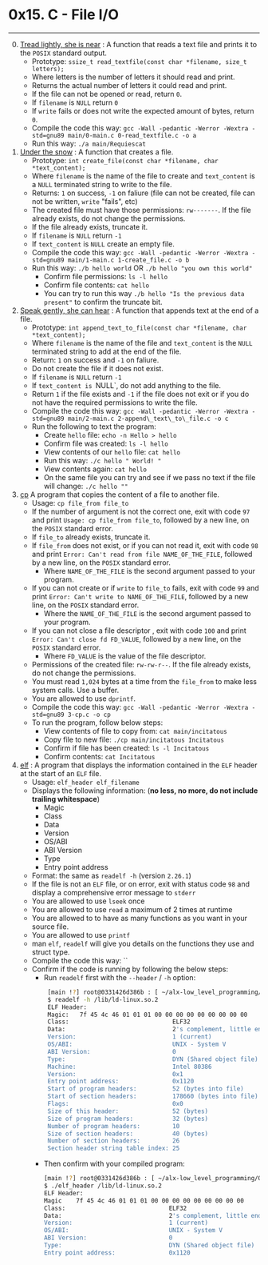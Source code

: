 # 0x15. C - File I/O

---

0. [Tread lightly, she is near](./0-read_textfile.c) : A function that reads a text file and prints it to the `POSIX` standard output.
	- Prototype: `ssize_t read_textfile(const char *filename, size_t letters);`
	- Where letters is the number of letters it should read and print.
	- Returns the actual number of letters it could read and print.
	- If the file can not be opened or read, return `0`.
	- If `filename` is `NULL` return `0`
	- If `write` fails or does not write the expected amount of bytes, return `0`.
	- Compile the code this way: `gcc -Wall -pedantic -Werror -Wextra -std=gnu89 main/0-main.c 0-read_textfile.c -o a`
	- Run this way: `./a main/Requiescat`
1. [Under the snow](./1-create_file.c) : A function that creates a file.
	- Prototype: `int create_file(const char *filename, char *text_content);`
	- Where `filename` is the name of the file to create and `text_content` is a `NULL` terminated string to write to the file.
	- Returns: `1` on success, `-1` on faliure (file can not be created, file can not be written, `write` "fails", etc)
	- The created file must have those permissions: `rw-------`. If the file already exists, do not change the permissions.
	- If the file already exists, truncate it.
	- If `filename` is `NULL` return `-1`
	- If `text_content` is `NULL` create an empty file.
	- Compile the code this way: `gcc -Wall -pedantic -Werror -Wextra -std=gnu89 main/1-main.c 1-create_file.c -o b`
	- Run this way: `./b hello world` OR `./b hello "you own this world"`
		- Confirm file permissions: `ls -l hello`
		- Confirm file contents: `cat hello`
		- You can try to run this way `./b hello "Is the previous data present"` to confirm the truncate bit.
2. [Speak gently, she can hear](./2-append_text_to_file.c) : A function that appends text at the end of a file.
	- Prototype: `int append_text_to_file(const char *filename, char *text_content);`
	- Where `filename` is the name of the file and `text_content` is the `NULL` terminated string to add at the end of the file.
	- Return: `1` on success and `-1` on faliure.
	- Do not create the file if it does not exist.
	- If `filename` is `NULL` return `-1`
	- If `text_content is `NULL`, do not add anything to the file.
	- Return `1` if the file exists and `-1` if the file does not exit or if you do not have the required permissions to write the file.
	- Compile the code this way: `gcc -Wall -pedantic -Werror -Wextra -std=gnu89 main/2-main.c 2-append\_text\_to\_file.c -o c`
	- Run the following to text the program:
		- Create `hello` file: `echo -n Hello > hello`
		- Confirm file was created: `ls -l hello`
		- View contents of our `hello` file: `cat hello`
		- Run this way: `./c hello " World!
		"`
		- View contents again: `cat hello`
		- On the same file you can try and see if we pass no text if the file will change: `./c hello ""`
3. [cp](./3-cp.c) A program that copies the content of a file to another file.
	- Usage: `cp file_from file_to`
	- If the number of argument is not the correct one, exit with code `97` and print `Usage: cp file_from file_to`, followed by a new line, on the `POSIX` standard error.
	- If `file_to` already exists, truncate it.
	- If `file_from` does not exist, or if you can not read it, exit with code `98` and print `Error: Can't read from file NAME_OF_THE_FILE`, followed by a new line, on the `POSIX` standard error.
		- Where `NAME_OF_THE_FILE` is the second argument passed to your program.
	- If you can not create or if `write` to `file_to` fails, exit with code `99` and print `Error: Can't write to NAME_OF_THE_FILE`, followed by a new line, on the `POSIX` standard error.
		- Where the `NAME_OF_THE_FILE` is the second argument passed to your program.
	- If you can not close a file descriptor , exit with code `100` and print `Error: Can't close fd FD_VALUE`, followed by a new line, on the `POSIX` standard error.
		- Where `FD_VALUE` is the value of the file descriptor.
	- Permissions of the created file: `rw-rw-r--`. If the file already exists, do not change the permissions.
	- You must read `1,024` bytes at a time from the `file_from` to make less system calls. Use a buffer.
	- You are allowed to use `dprintf`.
	- Compile the code this way: `gcc -Wall -pedantic -Werror -Wextra -std=gnu89 3-cp.c -o cp`
	- To run the program, follow below steps:
		- View contents of file to copy from: `cat main/incitatous`
		- Copy file to new file: `./cp main/incitatous Incitatous`
		- Confirm if file has been created: `ls -l Incitatous`
		- Confirm contents: `cat Incitatous`
4. [elf](./100-elf_header.c) : A program that displays the information contained in the `ELF` header at the start of an `ELF` file.
	- Usage: `elf_header elf_filename`
	- Displays the following information: (**no less, no more, do not include trailing whitespace**)
		- Magic
		- Class
		- Data
		- Version
		- OS/ABI
		- ABI Version
		- Type
		- Entry point address
	- Format: the same as `readelf -h` (version `2.26.1`)
	- If the file is not an `ELF` file, or on error, exit with status code `98` and display a comprehensive error message to `stderr`
	- You are allowed to use `lseek` once
	- You are allowed to use `read` a maximum of 2 times at runtime
	- You are allowed to to have as many functions as you want in your source file.
	- You are allowed to use `printf`
	- man `elf`, `readelf` will give you details on the functions they use and struct type.
	- Compile the code this way: ``
	- Confirm if the code is running by following the below steps:
		- Run `readelf` first with the `--header` / `-h` option:
			```sh
			 [main !?] root@0331426d386b : [ ~/alx-low_level_programming/0x15-file_io ] 
			 $ readelf -h /lib/ld-linux.so.2
			 ELF Header:
			 Magic:   7f 45 4c 46 01 01 01 00 00 00 00 00 00 00 00 00 
			 Class:                             ELF32
			 Data:                              2's complement, little endian
			 Version:                           1 (current)
			 OS/ABI:                            UNIX - System V
			 ABI Version:                       0
			 Type:                              DYN (Shared object file)
			 Machine:                           Intel 80386
			 Version:                           0x1
			 Entry point address:               0x1120
			 Start of program headers:          52 (bytes into file)
			 Start of section headers:          178660 (bytes into file)
			 Flags:                             0x0
			 Size of this header:               52 (bytes)
			 Size of program headers:           32 (bytes)
			 Number of program headers:         10
			 Size of section headers:           40 (bytes)
			 Number of section headers:         26
			 Section header string table index: 25
			```
		- Then confirm with your compiled program:
			```sh
			[main !?] root@0331426d386b : [ ~/alx-low_level_programming/0x15-file_io ] 
			$ ./elf_header /lib/ld-linux.so.2 
			ELF Header:
			Magic    7f 45 4c 46 01 01 01 00 00 00 00 00 00 00 00 00
			Class:                             ELF32
			Data:                              2's complement, little endian
			Version:                           1 (current)
			OS/ABI:                            UNIX - System V
			ABI Version:                       0
			Type:                              DYN (Shared object file)
			Entry point address:               0x1120
